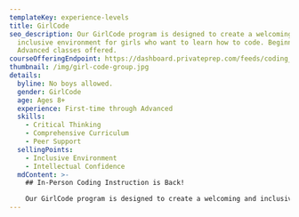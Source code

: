```yaml
---
templateKey: experience-levels
title: GirlCode
seo_description: Our GirlCode program is designed to create a welcoming and
  inclusive environment for girls who want to learn how to code. Beginner and
  Advanced classes offered.
courseOfferingEndpoint: https://dashboard.privateprep.com/feeds/coding_space/classes?class_category_ids[]=48&class_category_ids[]=47
thumbnail: /img/girl-code-group.jpg
details:
  byline: No boys allowed.
  gender: GirlCode
  age: Ages 8+
  experience: First-time through Advanced
  skills:
    - Critical Thinking
    - Comprehensive Curriculum
    - Peer Support
  sellingPoints:
    - Inclusive Environment
    - Intellectual Confidence
  mdContent: >-
    ## In-Person Coding Instruction is Back!

    Our GirlCode program is designed to create a welcoming and inclusive environment for girls. By fostering a safe and supportive space for our GirlCoders to develop their critical thinking skills, intellectual confidence, and passion for STEM, we aim to help correct the gender gap in tech. Our GirlCode curriculum mirrors that of our Beginner and Advanced classes.
---
```

